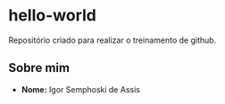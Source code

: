 # hello-world

Repositório criado para realizar o treinamento de github.

## Sobre mim
* **Nome:** Igor Semphoski de Assis
